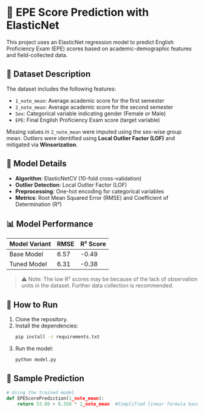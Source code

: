 # 🎯 EPE Score Prediction with ElasticNet

This project uses an ElasticNet regression model to predict English Proficiency Exam (EPE) scores based on 
academic-demographic features and field-collected data.

## 📁 Dataset Description

The dataset includes the following features:

- `1_note_mean`: Average academic score for the first semester
- `2_note_mean`: Average academic score for the second semester
- `Sex`: Categorical variable indicating gender (Female or Male)
- `EPE`: Final English Proficiency Exam score (target variable)

Missing values in `2_note_mean` were imputed using the sex-wise group mean. Outliers were identified using **Local Outlier Factor (LOF)** and mitigated via **Winsorization**.

## 🧠 Model Details

- **Algorithm**: ElasticNetCV (10-fold cross-validation)
- **Outlier Detection**: Local Outlier Factor (LOF)
- **Preprocessing**: One-hot encoding for categorical variables
- **Metrics**: Root Mean Squared Error (RMSE) and Coefficient of Determination (R²)

## 📊 Model Performance

| Model Variant | RMSE | R² Score |
|---------------|------|----------|
| Base Model    | 6.57 | -0.49    |
| Tuned Model   | 6.31 | -0.38    |

> ⚠️ Note: The low R² scores may be because of the lack of observation units in the dataset. Further data collection is recommended.

## 🚀 How to Run

1. Clone the repository.
2. Install the dependencies:
    ```bash
    pip install -r requirements.txt
    ```
3. Run the model:
    ```bash
    python model.py
    ```

## 🔮 Sample Prediction

```python
# Using the trained model
def EPEScorePrediction(1_note_mean):
    return 33.89 + 0.556 * 1_note_mean  #Simplified linear formula based on coefficients and intercept.
```
